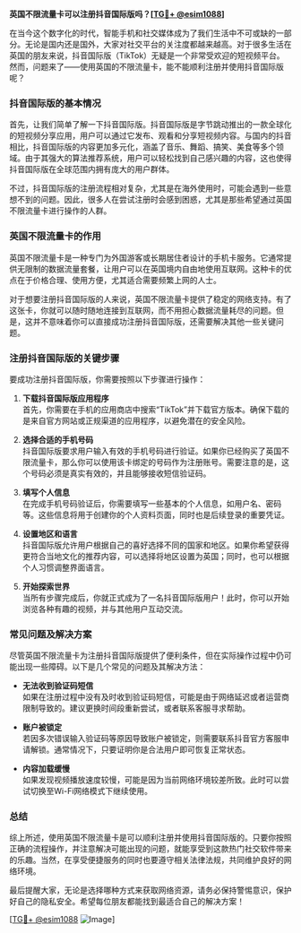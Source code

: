 **英国不限流量卡可以注册抖音国际版吗？[[TG💪+ @esim1088](https://t.me/s/esim1088)]**

在当今这个数字化的时代，智能手机和社交媒体成为了我们生活中不可或缺的一部分。无论是国内还是国外，大家对社交平台的关注度都越来越高。对于很多生活在英国的朋友来说，抖音国际版（TikTok）无疑是一个非常受欢迎的短视频平台。然而，问题来了——使用英国的不限流量卡，能不能顺利注册并使用抖音国际版呢？

### 抖音国际版的基本情况

首先，让我们简单了解一下抖音国际版。抖音国际版是字节跳动推出的一款全球化的短视频分享应用，用户可以通过它发布、观看和分享短视频内容。与国内的抖音相比，抖音国际版的内容更加多元化，涵盖了音乐、舞蹈、搞笑、美食等多个领域。由于其强大的算法推荐系统，用户可以轻松找到自己感兴趣的内容，这也使得抖音国际版在全球范围内拥有庞大的用户群体。

不过，抖音国际版的注册流程相对复杂，尤其是在海外使用时，可能会遇到一些意想不到的问题。因此，很多人在尝试注册时会感到困惑，尤其是那些希望通过英国不限流量卡进行操作的人群。

### 英国不限流量卡的作用

英国不限流量卡是一种专门为外国游客或长期居住者设计的手机卡服务。它通常提供无限制的数据流量套餐，让用户可以在英国境内自由地使用互联网。这种卡的优点在于价格合理、使用方便，尤其适合需要频繁上网的人士。

对于想要注册抖音国际版的人来说，英国不限流量卡提供了稳定的网络支持。有了这张卡，你就可以随时随地连接到互联网，而不用担心数据流量耗尽的问题。但是，这并不意味着你可以直接成功注册抖音国际版，还需要解决其他一些关键问题。

### 注册抖音国际版的关键步骤

要成功注册抖音国际版，你需要按照以下步骤进行操作：

1. **下载抖音国际版应用程序**  
   首先，你需要在手机的应用商店中搜索“TikTok”并下载官方版本。确保下载的是来自官方网站或正规渠道的应用程序，以避免潜在的安全风险。

2. **选择合适的手机号码**  
   抖音国际版要求用户输入有效的手机号码进行验证。如果你已经购买了英国不限流量卡，那么你可以使用该卡绑定的号码作为注册账号。需要注意的是，这个号码必须是真实有效的，并且能够接收短信验证码。

3. **填写个人信息**  
   在完成手机号码验证后，你需要填写一些基本的个人信息，如用户名、密码等。这些信息将用于创建你的个人资料页面，同时也是后续登录的重要凭证。

4. **设置地区和语言**  
   抖音国际版允许用户根据自己的喜好选择不同的国家和地区。如果你希望获得更符合当地文化的推荐内容，可以选择将地区设置为英国；同时，也可以根据个人习惯调整界面语言。

5. **开始探索世界**  
   当所有步骤完成后，你就正式成为了一名抖音国际版用户！此时，你可以开始浏览各种有趣的视频，并与其他用户互动交流。

### 常见问题及解决方案

尽管英国不限流量卡为注册抖音国际版提供了便利条件，但在实际操作过程中仍可能出现一些障碍。以下是几个常见的问题及其解决方法：

- **无法收到验证码短信**  
  如果在注册过程中没有及时收到验证码短信，可能是由于网络延迟或者运营商限制导致的。建议更换时间段重新尝试，或者联系客服寻求帮助。

- **账户被锁定**  
  若因多次错误输入验证码等原因导致账户被锁定，则需要联系抖音官方客服申请解锁。通常情况下，只要证明你是合法用户即可恢复正常状态。

- **内容加载缓慢**  
  如果发现视频播放速度较慢，可能是因为当前网络环境较差所致。此时可以尝试切换至Wi-Fi网络模式下继续使用。

### 总结

综上所述，使用英国不限流量卡是可以顺利注册并使用抖音国际版的。只要你按照正确的流程操作，并注意解决可能出现的问题，就能享受到这款热门社交软件带来的乐趣。当然，在享受便捷服务的同时也要遵守相关法律法规，共同维护良好的网络环境。

最后提醒大家，无论是选择哪种方式来获取网络资源，请务必保持警惕意识，保护好自己的隐私安全。希望每位朋友都能找到最适合自己的解决方案！

[[TG💪+ @esim1088](https://t.me/s/esim1088) ![Image](https://i.postimg.cc/4NQfJmqS/Snipaste-2025-05-13-00-14-12.png)]